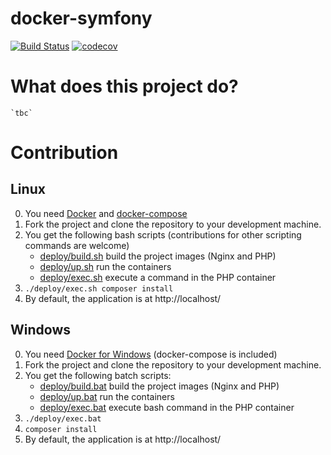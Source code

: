 # docker-symfony
[![Build Status](https://travis-ci.org/docker-symfony/docker-symfony.svg?branch=master)](https://travis-ci.org/docker-symfony/docker-symfony)
[![codecov](https://codecov.io/gh/docker-symfony/docker-symfony/branch/master/graph/badge.svg)](https://codecov.io/gh/docker-symfony/docker-symfony)

# What does this project do?
    `tbc`
    
# Contribution
## Linux
0. You need [Docker](https://www.docker.com/community-edition#/download) and [docker-compose](https://docs.docker.com/compose/install/)
1. Fork the project and clone the repository to your development machine.
2. You get the following bash scripts (contributions for other scripting commands are welcome)
    * [deploy/build.sh](deploy/build.sh) build the project images (Nginx and PHP)
    * [deploy/up.sh](deploy/up.sh) run the containers
    * [deploy/exec.sh](deploy/exec.sh) execute a command in the PHP container
3. `./deploy/exec.sh composer install`
4. By default, the application is at http://localhost/

## Windows
0. You need [Docker for Windows](https://docs.docker.com/docker-for-windows/install/#download-docker-for-windows) (docker-compose is included)
1. Fork the project and clone the repository to your development machine.
2. You get the following batch scripts:
    * [deploy/build.bat](deploy/build.bat) build the project images (Nginx and PHP)
    * [deploy/up.bat](deploy/up.bat) run the containers
    * [deploy/exec.bat](deploy/exec.bat) execute bash command in the PHP container
3. `./deploy/exec.bat`
4. `composer install`
5. By default, the application is at http://localhost/
